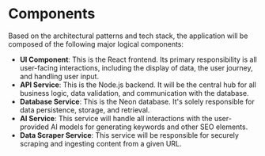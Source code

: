 # Components

Based on the architectural patterns and tech stack, the application will be composed of the following major logical components:

  * **UI Component**: This is the React frontend. Its primary responsibility is all user-facing interactions, including the display of data, the user journey, and handling user input.
  * **API Service**: This is the Node.js backend. It will be the central hub for all business logic, data validation, and communication with the database.
  * **Database Service**: This is the Neon database. It's solely responsible for data persistence, storage, and retrieval.
  * **AI Service**: This service will handle all interactions with the user-provided AI models for generating keywords and other SEO elements.
  * **Data Scraper Service**: This service will be responsible for securely scraping and ingesting content from a given URL.